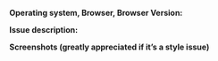 **Operating system, Browser, Browser Version:**

**Issue description:**

<!-- What happened, and what was expected. -->

**Screenshots (greatly appreciated if it’s a style issue)**
